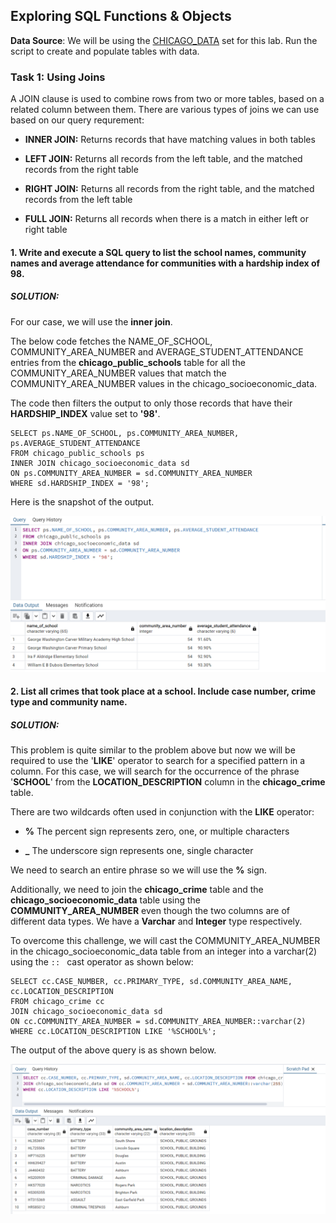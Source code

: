 ## Exploring SQL Functions & Objects

**Data Source**: We will be using the [CHICAGO_DATA](Images_and_files/CHICAGO_DATA.sql) set for this lab. Run the script to create and populate tables with data.  

### Task 1: **Using Joins**

A JOIN clause is used to combine rows from two or more tables, based on a related column between them. There are various types of joins we can use based on our query requrement:

* **INNER JOIN:** Returns records that have matching values in both tables

* **LEFT JOIN:** Returns all records from the left table, and the matched records from the right table

* **RIGHT JOIN:** Returns all records from the right table, and the matched records from the left table

* **FULL JOIN:** Returns all records when there is a match in either left or right table


#### 1. **Write and execute a SQL query to list the school names, community names and average attendance for communities with a hardship index of 98.**

##### SOLUTION:
For our case, we will use the **inner join**. 

The below code fetches the NAME_OF_SCHOOL, COMMUNITY_AREA_NUMBER and AVERAGE_STUDENT_ATTENDANCE entries from the **chicago_public_schools** table for all the COMMUNITY_AREA_NUMBER values that match the COMMUNITY_AREA_NUMBER values in the chicago_socioeconomic_data. 

The code then filters the output to only those records that have their **HARDSHIP_INDEX** value set to **'98'**.


```
SELECT ps.NAME_OF_SCHOOL, ps.COMMUNITY_AREA_NUMBER, ps.AVERAGE_STUDENT_ATTENDANCE 
FROM chicago_public_schools ps
INNER JOIN chicago_socioeconomic_data sd
ON ps.COMMUNITY_AREA_NUMBER = sd.COMMUNITY_AREA_NUMBER
WHERE sd.HARDSHIP_INDEX = '98'; 

```
Here is the snapshot of the output. 

![Joins_Output](Images_and_files/Task1_joins.png)


#### 2. **List all crimes that took place at a school. Include case number, crime type and community name.**

##### SOLUTION:

This problem is quite similar to the problem above but now we will be required to use the '**LIKE**' operator to search for a specified pattern in a column. For this case, we will search for the occurrence of the phrase '**SCHOOL**' from the **LOCATION_DESCRIPTION** column in the **chicago_crime** table. 

There are two wildcards often used in conjunction with the **LIKE** operator:


* **%** The percent sign represents zero, one, or multiple characters

* **_** The underscore sign represents one, single character

We need to search an entire phrase so we will use the **%** sign.

Additionally, we need to join the **chicago_crime** table and the **chicago_socioeconomic_data** table using the **COMMUNITY_AREA_NUMBER** even though the two columns are of different data types. We have a **Varchar** and **Integer** type respectively. 

To overcome this challenge, we will cast the COMMUNITY_AREA_NUMBER in the chicago_socioeconomic_data table from an integer into a varchar(2) using the `:: ` cast operator as shown below:


```
SELECT cc.CASE_NUMBER, cc.PRIMARY_TYPE, sd.COMMUNITY_AREA_NAME, cc.LOCATION_DESCRIPTION 
FROM chicago_crime cc
JOIN chicago_socioeconomic_data sd 
ON cc.COMMUNITY_AREA_NUMBER = sd.COMMUNITY_AREA_NUMBER::varchar(2)
WHERE cc.LOCATION_DESCRIPTION LIKE '%SCHOOL%';
```

The output of the above query is as shown below. 

![Joins2_output](Images_and_files/Task2_joins.png)
